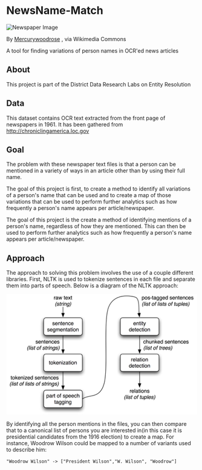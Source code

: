 NewsName-Match
==============

![Newspaper Image](https://upload.wikimedia.org/wikipedia/commons/8/84/The_San_Francisco_Call_newspaper_front_page%2C_thursday%2C_feb_8_1906%2C_featuring_Thomas_B._Bishop_closer_crop.png)

By [Mercurywoodrose](https://commons.wikimedia.org/wiki/User:Mercurywoodrose) , via Wikimedia Commons

A tool for finding variations of person names in OCR'ed news articles

About
-----

This project is part of the District Data Research Labs on Entity Resolution

Data
----

This dataset contains OCR text extracted from the front page of newspapers in 1961.  It has been gathered from http://chroniclingamerica.loc.gov

Goal
----

The problem with these newspaper text files is that a person can be mentioned in a variety of ways in an article other than by using their full name.

The goal of this project is first, to create a method to identify all variations of a person's name that can be used and to create a map of those variations that can be used to perform further analytics such as how frequently a person's name appears per article/newspaper.

The goal of this project is the create a method of identifying mentions of a person's name, regardless of how they are mentioned.  This can then be used to perform further analytics such as how frequently a person's name appears per article/newspaper.

Approach
--------

The approach to solving this problem involves the use of a couple different libraries.  First, NLTK is used to tokenize sentences in each file and separate them into parts of speech.  Below is a diagram of the NLTK approach:

![NLTK Approach](/docs/ie-architecture.png)

By identifying all the person mentions in the files, you can then compare that to a canonical list of persons you are interested in(in this case it is presidential candidates from the 1916 election) to create a map.  For instance, Woodrow Wilson could be mapped to a number of variants used to describe him:

```
"Woodrow Wilson" -> ["President Wilson","W. Wilson", "Woodrow"]
```
